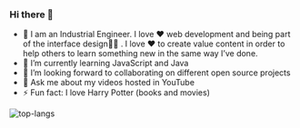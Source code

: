 ### Hi there 👋

- 🔭 I am an Industrial Engineer. I love ❤ web development and being part of the interface design👨‍💻 . I love ❤ to create value content in order to help others to learn something new in the same way I’ve done. 
- 🌱 I’m currently learning JavaScript and Java
- 👯 I’m looking forward to collaborating on different open source projects
- 💬 Ask me about my videos hosted in YouTube
- ⚡ Fun fact: I love Harry Potter (books and movies)


![top-langs](https://github-readme-stats.vercel.app/api/top-langs?username=raulsr92&show_icons=true&theme=default&show_icons=true)
